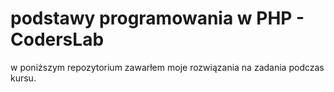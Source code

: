 # podstawy programowania w PHP - CodersLab
w poniższym repozytorium zawarłem moje rozwiązania na zadania podczas kursu.
